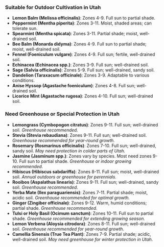 ### Suitable for Outdoor Cultivation in Utah

- **Lemon Balm (Melissa officinalis)**: Zones 4-9. Full sun to partial shade.
- **Peppermint (Mentha piperita)**: Zones 3-11. Moist, shaded areas; can tolerate sun.
- **Spearmint (Mentha spicata)**: Zones 3-11. Partial shade; moist, well-drained soil.
- **Bee Balm (Monarda didyma)**: Zones 4-9. Full sun to partial shade; moist, well-drained soil.
- **Fennel (Foeniculum vulgare)**: Zones 4-9. Full sun; fertile, well-drained soil.
- **Echinacea (Echinacea spp.)**: Zones 3-9. Full sun; well-drained soil.
- **Sage (Salvia officinalis)**: Zones 5-9. Full sun; well-drained, sandy soil.
- **Dandelion (Taraxacum officinale)**: Zones 3-9. Adaptable to various conditions.
- **Anise Hyssop (Agastache foeniculum)**: Zones 4-8. Full sun; well-drained soil.
- **Licorice Mint (Agastache rugosa)**: Zones 4-10. Full sun; well-drained soil.

### Need Greenhouse or Special Protection in Utah

- **Lemongrass (Cymbopogon citratus)**: Zones 9-11. Full sun; well-drained soil. *Greenhouse recommended.*
- **Stevia (Stevia rebaudiana)**: Zones 9-11. Full sun; well-drained soil. *Greenhouse recommended for year-round growth.*
- **Rosemary (Rosmarinus officinalis)**: Zones 7-10. Full sun; well-drained, sandy soil. *May need protection in colder parts of Utah.*
- **Jasmine (Jasminum spp.)**: Zones vary by species. Most need zones 9-10. Full sun to partial shade. *Greenhouse or indoor growing recommended.*
- **Hibiscus (Hibiscus sabdariffa)**: Zones 8-11. Full sun; moist, well-drained soil. *Annual outdoors or greenhouse for perennials.*
- **Rooibos (Aspalathus linearis)**: Zones 9-11. Full sun; well-drained, sandy soil. *Greenhouse recommended.*
- **Yerba Mate (Ilex paraguariensis)**: Zones 7-11. Partial shade; moist, acidic soil. *Greenhouse recommended for optimal growth.*
- **Ginger (Zingiber officinale)**: Zones 9-12. Warm, humid conditions; partial shade. *Greenhouse recommended.*
- **Tulsi or Holy Basil (Ocimum sanctum)**: Zones 10-11. Full sun to partial shade. *Greenhouse recommended for extending growing season.*
- **Lemon Verbena (Aloysia citrodora)**: Zones 8-11. Full sun; well-drained soil. *Greenhouse recommended for year-round growth.*
- **Camellia Sinensis (True Tea Plant)**: Zones 7-9. Partial shade; acidic, well-drained soil. *May need greenhouse for winter protection in Utah.*
